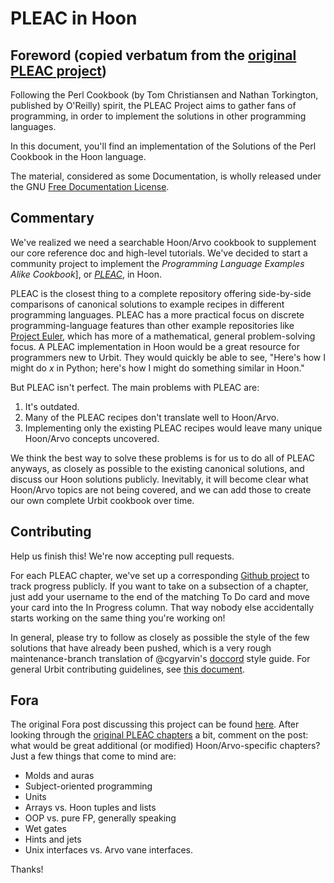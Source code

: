 # PLEAC in Hoon

## Foreword (copied verbatum from the [original PLEAC project](http://pleac.sourceforge.net/))

Following the Perl Cookbook (by Tom Christiansen and Nathan Torkington, published by O'Reilly) spirit, the PLEAC Project aims to gather fans of programming, in order to implement the solutions in other programming languages.

In this document, you'll find an implementation of the Solutions of the Perl Cookbook in the Hoon language.

The material, considered as some Documentation, is wholly released under the GNU [Free Documentation License](http://www.gnu.org/copyleft/fdl.html).

## Commentary

We've realized we need a searchable Hoon/Arvo cookbook to supplement our core reference doc and high-level tutorials. We've decided to start a community project to implement the *Programming Language Examples Alike Cookbook*], or [*PLEAC*](http://pleac.sourceforge.net/), in Hoon.

PLEAC is the closest thing to a complete repository offering side-by-side comparisons of canonical solutions to example recipes in different programming languages. PLEAC has a more practical focus on discrete programming-language features than other example repositories like [Project Euler](https://projecteuler.net/), which has more of a mathematical, general problem-solving focus. A PLEAC implementation in Hoon would be a great resource for programmers new to Urbit. They would quickly be able to see, "Here's how I might do *x* in Python; here's how I might do something similar in Hoon."

But PLEAC isn't perfect. The main problems with PLEAC are:
1. It's outdated.
2. Many of the PLEAC recipes don't translate well to Hoon/Arvo.
3. Implementing only the existing PLEAC recipes would leave many unique Hoon/Arvo concepts uncovered.

We think the best way to solve these problems is for us to do all of PLEAC anyways, as closely as possible to the existing canonical solutions, and discuss our Hoon solutions publicly. Inevitably, it will become clear what Hoon/Arvo topics are not being covered, and we can add those to create our own complete Urbit cookbook over time.

## Contributing

Help us finish this! We're now accepting pull requests.

For each PLEAC chapter, we've set up a corresponding [Github project](https://github.com/urbit/pleac-hoon/projects?query=is%3Aopen+sort%3Aname-asc) to track progress publicly. If you want to take on a subsection of a chapter, just add your username to the end of the matching To Do card and move your card into the In Progress column. That way nobody else accidentally starts working on the same thing you're working on!

In general, please try to follow as closely as possible the style of the few solutions that have already been pushed, which is a very rough maintenance-branch translation of @cgyarvin's [doccord](https://urbit.org/fora/posts/~2017.4.7..06.37.22..c960~/) style guide. For general Urbit contributing guidelines, see [this document](https://github.com/urbit/urbit/blob/maint-0.4/CONTRIBUTING.md).

## Fora

The original Fora post discussing this project can be found [here](). After looking through the [original PLEAC chapters](http://pleac.sourceforge.net/pleac_perl/index.html) a bit, comment on the post: what would be great additional (or modified) Hoon/Arvo-specific chapters? Just a few things that come to mind are:
* Molds and auras
* Subject-oriented programming
* Units
* Arrays vs. Hoon tuples and lists
* OOP vs. pure FP, generally speaking
* Wet gates
* Hints and jets
* Unix interfaces vs. Arvo vane interfaces.

Thanks!
